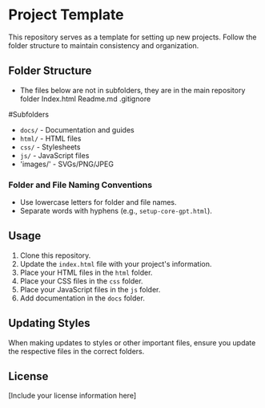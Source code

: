 # Project Template

This repository serves as a template for setting up new projects. Follow the folder structure to maintain consistency and organization.

## Folder Structure
- The files below are not in subfolders, they are in the main repository folder
Index.html
Readme.md
.gitignore


#Subfolders
- `docs/` - Documentation and guides
- `html/` - HTML files
- `css/` - Stylesheets
- `js/` - JavaScript files
- 'images/' - SVGs/PNG/JPEG


### Folder and File Naming Conventions

- Use lowercase letters for folder and file names.
- Separate words with hyphens (e.g., `setup-core-gpt.html`).

## Usage

1. Clone this repository.
2. Update the `index.html` file with your project's information.
3. Place your HTML files in the `html` folder.
4. Place your CSS files in the `css` folder.
5. Place your JavaScript files in the `js` folder.
6. Add documentation in the `docs` folder.

## Updating Styles

When making updates to styles or other important files, ensure you update the respective files in the correct folders.

## License

[Include your license information here]